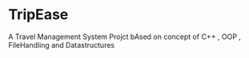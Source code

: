 # TripEase
A Travel Management System Projct bAsed on concept of C++ , OOP , FileHandling and Datastructures

